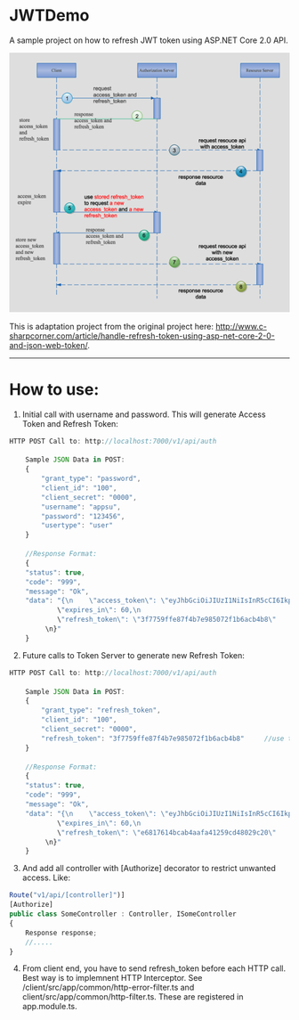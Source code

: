 ﻿# JWTDemo
A sample project on how to refresh JWT token using ASP.NET Core 2.0 API.

![alt text](https://github.com/pawanpillai/JWTDemo/blob/master/architecture.png)

This is adaptation project from the original project here: http://www.c-sharpcorner.com/article/handle-refresh-token-using-asp-net-core-2-0-and-json-web-token/. 

--------------------------------

# How to use:

1. Initial call with username and password. This will generate Access Token and Refresh Token:

```javascript
HTTP POST Call to: http://localhost:7000/v1/api/auth

    Sample JSON Data in POST:
    {
	    "grant_type": "password",
	    "client_id": "100",
	    "client_secret": "0000",
	    "username": "appsu",
	    "password": "123456",
	    "usertype": "user"
    }

    //Response Format:
    {
	"status": true,
	"code": "999",
	"message": "Ok",
	"data": "{\n    \"access_token\": \"eyJhbGciOiJIUzI1NiIsInR5cCI6IkpXVCJ9.eyJzdWIiOiIxMDAiLCJqdGkiOiI5NmFmMTVlMC1mMmMyLTRkY2ItYjFmYy04MWQ0OWEyZjBmNTYiLCJpYXQiOiIwNy8zMS8yMDE5IDE1OjMzOjQyIiwiTmFtZSI6ImFwcHN1IiwiVXNlclR5cGUiOiJ1c2VyIiwibmJmIjoxNTY0NTg3MjIyLCJleHAiOjE1NjQ1ODcyODIsImlzcyI6Imh0dHA6Ly9sb2NhbGhvc3Q6NzAwMCIsImF1ZCI6IlJlc291cmNlU2VydmVyIn0.Rzl4ne2J6_4gpNI_KNJZ54pb5S0-kvB1nM_O9PW1dWk\",\n
			\"expires_in\": 60,\n
			\"refresh_token\": \"3f7759ffe87f4b7e985072f1b6acb4b8\"
		 \n}"
    }
```              

2. Future calls to Token Server to generate new Refresh Token:
```javascript
HTTP POST Call to: http://localhost:7000/v1/api/auth

    Sample JSON Data in POST:
    {
	    "grant_type": "refresh_token",
	    "client_id": "100",
	    "client_secret": "0000",
	    "refresh_token": "3f7759ffe87f4b7e985072f1b6acb4b8"     //use the refresh_token from above response for 1st time, then use refresh_token from it's own response below
    }

    //Response Format:
    {
	"status": true,
	"code": "999",
	"message": "Ok",
	"data": "{\n    \"access_token\": \"eyJhbGciOiJIUzI1NiIsInR5cCI6IkpXVCJ9.eyJzdWIiOiIxMDAiLCJqdGkiOiI5NmFmMTVlMC1mMmMyLTRkY2ItYjFmYy04MWQ0OWEyZjBmNTYiLCJpYXQiOiIwNy8zMS8yMDE5IDE1OjMzOjQyIiwiTmFtZSI6ImFwcHN1IiwiVXNlclR5cGUiOiJ1c2VyIiwibmJmIjoxNTY0NTg3MjIyLCJleHAiOjE1NjQ1ODcyODIsImlzcyI6Imh0dHA6Ly9sb2NhbGhvc3Q6NzAwMCIsImF1ZCI6IlJlc291cmNlU2VydmVyIn0.Rzl4ne2J6_4gpNI_KNJZ54pb5S0-kvB1nM_O9PW1dWk\",\n
			\"expires_in\": 60,\n
			\"refresh_token\": \"e6817614bcab4aafa41259cd48029c20\"
		 \n}"
    }
 ```     

3. And add all controller with [Authorize] decorator to restrict unwanted access. Like:
```javascript
Route("v1/api/[controller]")]
[Authorize]
public class SomeController : Controller, ISomeController
{
	Response response;
	//.....
}
```

4. From client end, you have to send refresh_token before each HTTP call. Best way is to implemnent HTTP Interceptor. See /client/src/app/common/http-error-filter.ts and client/src/app/common/http-filter.ts. These are registered in app.module.ts.
